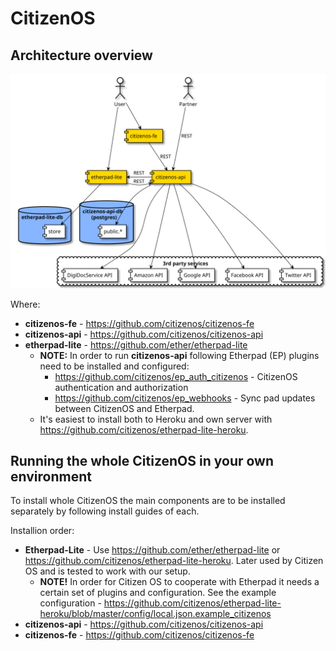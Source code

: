 # CitizenOS

## Architecture overview

![Components](imgs/schematics/components.svg)

Where:

* **citizenos-fe** - https://github.com/citizenos/citizenos-fe
* **citizenos-api** - https://github.com/citizenos/citizenos-api
* **etherpad-lite** - https://github.com/ether/etherpad-lite
    * **NOTE:** In order to run **citizenos-api** following Etherpad (EP) plugins need to be installed and configured:
        * https://github.com/citizenos/ep_auth_citizenos - CitizenOS authentication and authorization
        * https://github.com/citizenos/ep_webhooks - Sync pad updates between CitizenOS and Etherpad.
    * It's easiest to install both to Heroku and own server with https://github.com/citizenos/etherpad-lite-heroku.
    
    
## Running the whole CitizenOS in your own environment

To install whole CitizenOS the main components are to be installed separately by following install guides of each.

Installion order:

* **Etherpad-Lite** - Use https://github.com/ether/etherpad-lite or https://github.com/citizenos/etherpad-lite-heroku. Later used by Citizen OS and is tested to work with our setup.
    * **NOTE!** In order for Citizen OS to cooperate with Etherpad it needs a certain set of plugins and configuration. See the example configuration - https://github.com/citizenos/etherpad-lite-heroku/blob/master/config/local.json.example_citizenos
* **citizenos-api** - https://github.com/citizenos/citizenos-api
* **citizenos-fe** - https://github.com/citizenos/citizenos-fe
